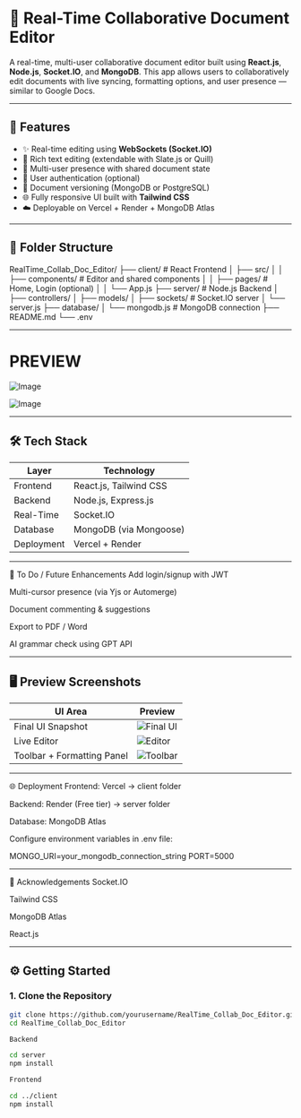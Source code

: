 # 📝 Real-Time Collaborative Document Editor

A real-time, multi-user collaborative document editor built using **React.js**, **Node.js**, **Socket.IO**, and **MongoDB**. This app allows users to collaboratively edit documents with live syncing, formatting options, and user presence — similar to Google Docs.

---

## 🚀 Features

- ✨ Real-time editing using **WebSockets (Socket.IO)**
- 📄 Rich text editing (extendable with Slate.js or Quill)
- 👥 Multi-user presence with shared document state
- 🔐 User authentication (optional)
- 🧠 Document versioning (MongoDB or PostgreSQL)
- 🌐 Fully responsive UI built with **Tailwind CSS**
- ☁️ Deployable on Vercel + Render + MongoDB Atlas

---

## 📁 Folder Structure

RealTime_Collab_Doc_Editor/
├── client/ # React Frontend
│ ├── src/
│ │ ├── components/ # Editor and shared components
│ │ ├── pages/ # Home, Login (optional)
│ │ └── App.js
├── server/ # Node.js Backend
│ ├── controllers/
│ ├── models/
│ ├── sockets/ # Socket.IO server
│ └── server.js
├── database/
│ └── mongodb.js # MongoDB connection
├── README.md
└── .env

---

# PREVIEW

![Image](https://github.com/user-attachments/assets/dc47ba2d-8f27-4405-a5d0-9a520946917a)

![Image](https://github.com/user-attachments/assets/28a9f77a-11e9-4cad-ba58-b8e447e92b37)


---

## 🛠️ Tech Stack

| Layer        | Technology             |
|--------------|------------------------|
| Frontend     | React.js, Tailwind CSS |
| Backend      | Node.js, Express.js    |
| Real-Time    | Socket.IO              |
| Database     | MongoDB (via Mongoose) |
| Deployment   | Vercel + Render        |

---

📌 To Do / Future Enhancements
 Add login/signup with JWT

 Multi-cursor presence (via Yjs or Automerge)

 Document commenting & suggestions

 Export to PDF / Word

 AI grammar check using GPT API


---

## 🖥️ Preview Screenshots

| UI Area                     | Preview                    |
|----------------------------|----------------------------|
| Final UI Snapshot          | ![Final UI](./Final_Collab_Editor_UI_Preview.png) |
| Live Editor                | ![Editor](./preview_images/ui_preview_1.png) |
| Toolbar + Formatting Panel | ![Toolbar](./preview_images/ui_preview_2.png) |


---

🌐 Deployment
Frontend: Vercel → client folder

Backend: Render (Free tier) → server folder

Database: MongoDB Atlas

Configure environment variables in .env file:

MONGO_URI=your_mongodb_connection_string
PORT=5000


---

🙌 Acknowledgements
Socket.IO

Tailwind CSS

MongoDB Atlas

React.js

---
## ⚙️ Getting Started

### 1. Clone the Repository

```bash
git clone https://github.com/yourusername/RealTime_Collab_Doc_Editor.git
cd RealTime_Collab_Doc_Editor

Backend

cd server
npm install

Frontend 

cd ../client
npm install



